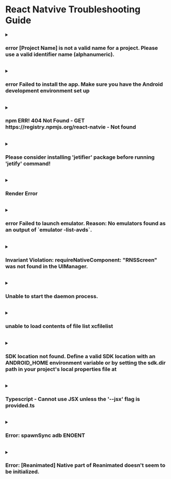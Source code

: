# React Natvive Troubleshooting Guide

<details>
  <summary><h3>error [Project Name] is not a valid name for a project. Please use a valid identifier name (alphanumeric).</h3></summary>
  
<b>환경</b> : Windows
<br>
<b>증상</b> : React Native CLI 프로젝트 생성 시 error 발생함
<br>
<b>원인</b> : 생성하는 프로젝트 이름이 유효하지 않아 발생
<br>
<b>해결 방안</b> : 생성하는 프로젝트 이름에서 하이픈(-) 제거
<br>
<b>참고 링크 : </b> [링크](https://success206.tistory.com/149)

</details>

<br>

<details>
  <summary><h3>error  Failed to install the app. Make sure you have the Android development environment set up</h3></summary>
  
<b>환경</b> : Windows
<br>
<b>증상</b> : React Native CLI 프로젝트 빌드 시 error 발생
<br>
<b>원인</b> : 빌드 시 JDK 버전 호환성으로 추정
<br>
<b>해결 방안</b> : JDK 버전 낮춤 (20 -> 11)
<br>
<b>참고 링크 : </b> 

</details>

<br>

<details>
  <summary><h3>npm ERR! 404 Not Found - GET https://registry.npmjs.org/react-natvie - Not found</h3></summary>
  
<b>환경</b> : Windows
<br>
<b>증상</b> : React-Natvie CLI로 프로젝트를 생성하기 위해 npx react-natvie init을 했는데 에러 발생
<br>
<b>원인</b> : React App 관련 Registry에 문제가 생김
<br>
<b>해결 방안</b> : React 제거 후 재설치
<br>
<b>참고 링크 : </b> [링크](https://ninearies.tistory.com/326)

</details>

<br>

<details>
  <summary><h3>Please consider installing 'jetifier' package before running 'jetify' command!</h3></summary>
  
<b>환경</b> : Windows
<br>
<b>증상</b> : npm 빌드 시 해당 오류 발생
<br>
<b>원인</b> : npm 관련 Package가 설치되어 있지 않아 발생
<br>
<b>해결 방안</b> : npm -g install [Package Name]
<br>
<b>참고 링크 : </b> X

</details>

<br>

<details>
  <summary><h3>Render Error</h3></summary>
  
<b>환경</b> : Windows
<br>
<b>증상</b> : 코드 실행 시 Render Error Text strings muse be rendered within a <Text> component.
<br>
<b>원인</b> : JSX 컴포넌트 문법 오류로 인해 발생, 태그 뒤에 ; 또는 / 위치 오류
<br>
<b>해결 방안</b> : 문법 수정
<br>
<b>참고 링크 : </b> X

</details>

<br>

<details>
  <summary><h3>error Failed to launch emulator. Reason: No emulators found as an output of `emulator -list-avds`.</h3></summary>
  
<b>환경</b> : Windows
<br>
<b>증상</b> : npm run android로 실행 시 오류 발생
<br>
<b>원인</b> : react-native가 시작되지 않아 발생
<br>
<b>해결 방안</b> : npx react-native start 후 npm run android 실행
<br>
<b>참고 링크 : </b> [링크](https://velog.io/@seewon/React-Native-1%EC%9D%BC%EC%B0%A8)

</details>

<br>

<details>
  <summary><h3>Invariant Violation: requireNativeComponent: "RNSScreen" was not found in the UIManager.</h3></summary>
  
<b>환경</b> : Windows React Native v0.76.8 Visual Studio Code
<br>
<b>증상</b> : Bottom Navigation 코드 추가 후 실행 시 오류 발생
<br>
<b>원인</b> : React Navigation 패키지가 설치되어 있지 않아 발생
<br>
<b>해결 방안</b> : React Navigation 패키지 설치
<br>
<b>참고 링크 : </b> [링크](https://talkwithcode.tistory.com/47)

</details>

<br>

<details>
  <summary><h3>Unable to start the daemon process.</h3></summary>
  
<b>환경</b> : Windows11 / React Native v0.73.10 / Visual Studio Code
<br>
<b>증상</b> : npm run start 시 오류 발생
<br>
<b>원인</b> : JVM 메모리가 부족하여 발생
<br>
<b>해결 방안</b> : JVM 메모리 재할당
```
// android\gradle.properties

// before
org.gradle.jvmargs=-Xmx2048m -XX:MaxMetaspaceSize=512m

// after
org.gradle.jvmargs=-Xmx512m -XX:MaxMetaspaceSize=512m
```
<br>

<b>참고 링크 : </b> [링크](https://tlshenm.tistory.com/37)

</details>

<br>

<details>
  <summary><h3>unable to load contents of file list xcfilelist</h3></summary>
  
<b>환경</b> : Mac / React Native v0.72.6 / Visual Studio Code
<br>
<b>증상</b> : npm run start 후 ios 시뮬레이터 실행 시 오류 발생
<br>
<b>원인</b> : pod 잔여 캐시가 클리어 되지 않아 발생
<br>
<b>해결 방안</b> : pod 클리어 후 update
```
cd ios
pod deintegrate
pod update
```
<br>

<b>참고 링크 : </b> [링크](https://stackoverflow.com/questions/56160460/error-unable-to-load-contents-of-file-list-target-support-files-pods-xx-pods)

</details>

<br>

<details>
  <summary><h3>SDK location not found. Define a valid SDK location with an ANDROID_HOME environment variable or by setting the sdk.dir path in your project's local properties file at</h3></summary>
  
<b>환경</b> : Mac / React Native v0.72.6 / Visual Studio Code
<br>
<b>증상</b> : npm run start 후 android 시뮬레이터 실행 시 오류 발생
<br>
<b>원인</b> : 프로젝트에서 Android SDK 경로가 지정되어 있지 않아 발생
<br>
<b>해결 방안</b> : local.properties에 Android SDK 경로 추가
```
cd ios
pod deintegrate
pod update
```
<br>

<b>참고 링크 : </b> [링크](https://hdhdeveloper.tistory.com/103)

</details>

<br>

<details>
  <summary><h3>Typescript - Cannot use JSX unless the '--jsx' flag is provided.ts</h3></summary>
  
<b>환경</b> : Mac / React Native v0.72.6 / Visual Studio Code
<br>
<b>증상</b> : Visual Stuio Code로 프로젝트 오픈 후 코드에서 오류 발생
<br>
<b>원인</b> : Typescript 버전이 설정되어 있지 않아 발생
<br>
<b>해결 방안</b> : Typescript 버전 설정
<br>

<b>참고 링크 : </b> [링크](https://steadily-worked.tistory.com/632)

</details>

<br>

<details>
  <summary><h3>Error: spawnSync adb ENOENT</h3></summary>
  
<b>환경</b> : Mac / React Native v0.72.6 / Visual Studio Code
<br>
<b>증상</b> : npm run start 후 안드로이드 실행 시 오류 발생
<br>
<b>원인</b> : android-platform-tools 패키지가 다운로드 되어 있지 않아 발생
<br>
<b>해결 방안</b> : android-platform-tools 다운로드
```
brew install --cask android-platform-tools
```

<br>

<b>참고 링크 : </b> [링크](https://talkwithcode.tistory.com/45)

</details>

<br>

<details>
  <summary><h3>Error: [Reanimated] Native part of Reanimated doesn't seem to be initialized.</h3></summary>
  
<b>환경</b> : Mac / React Native v0.72.6 / Visual Studio Code
<br>
<b>증상</b> : npm run start 후 IOS/Android 실행 시 오류 발생
<br>
<b>원인</b> : 프로젝트 캐시로 인하여 버전 충돌로 발생
<br>
<b>해결 방안</b> : npx react-native-clean-project 후 재실행
```
npx react-native-clean-project
cd ios
pod install
```

<br>

<b>참고 링크 : </b> [링크](https://github.com/software-mansion/react-native-reanimated/issues/4663)

</details>

